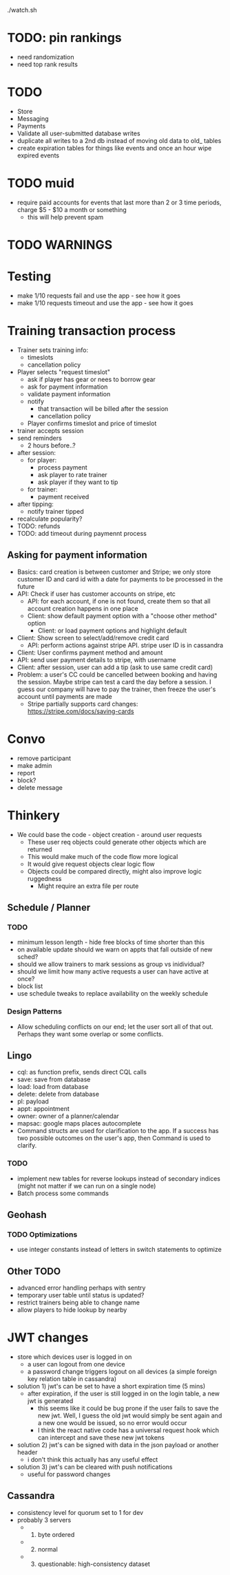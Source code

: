 ./watch.sh


# TODO: pin rankings
* need randomization
* need top rank results


# TODO
* Store
* Messaging
* Payments
* Validate all user-submitted database writes
* duplicate all writes to a 2nd db instead of moving old data to old_ tables
* create expiration tables for things like events and once an hour wipe expired events

# TODO muid
* require paid accounts for events that last more than 2 or 3 time periods, charge $5 - $10 a month or something
  * this will help prevent spam


# TODO WARNINGS

# Testing
* make 1/10 requests fail and use the app - see how it goes
* make 1/10 requests timeout and use the app - see how it goes


# Training transaction process
* Trainer sets training info:
  * timeslots
  * cancellation policy
* Player selects "request timeslot"
  * ask if player has gear or nees to borrow gear
  * ask for payment information
  * validate payment information
  * notify 
    * that transaction will be billed after the session
    * cancellation policy
  * Player confirms timeslot and price of timeslot
* trainer accepts session
* send reminders
  * 2 hours before..?
* after session:
  * for player:
    * process payment
    * ask player to rate trainer
    * ask player if they want to tip
  * for trainer:
    * payment received
* after tipping:
  * notify trainer tipped
* recalculate popularity?
* TODO: refunds
* TODO: add timeout during paymennt process

## Asking for payment information
* Basics: card creation is between customer and Stripe; we only store customer ID and card id with a date for payments to be processed in the future
* API: Check if user has customer accounts on stripe, etc
  * API: for each account, if one is not found, create them so that all account creation happens in one place
  * Client: show default payment option with a "choose other method" option
    * Client: or load payment options and highlight default
* Client: Show screen to select/add/remove credit card
  * API: perform actions against stripe API. stripe user ID is in cassandra
* Client: User confirms payment method and amount
* API: send user payment details to stripe, with username
* Client: after session, user can add a tip (ask to use same credit card)
* Problem: a user's CC could be cancelled between booking and having the session. Maybe stripe can test a card the day before a session. I guess our company will have to pay the trainer, then freeze the user's account until payments are made
  * Stripe partially supports card changes: https://stripe.com/docs/saving-cards


# Convo
* remove participant
* make admin
* report
* block?
* delete message


# Thinkery
* We could base the code - object creation - around user requests
  * These user req objects could generate other objects which are returned
  * This would make much of the code flow more logical
  * It would give request objects clear logic flow
  * Objects could be compared directly, might also improve logic ruggedness
    * Might require an extra file per route

## Schedule / Planner
### TODO
* minimum lesson length - hide free blocks of time shorter than this
* on available update should we warn on appts that fall outside of new sched?
* should we allow trainers to mark sessions as group vs inidividual?
* should we limit how many active requests a user can have active at once?
* block list
* use schedule tweaks to replace availability on the weekly schedule

### Design Patterns
* Allow scheduling conflicts on our end; let the user sort all of that out. Perhaps they want some overlap or some conflicts.

## Lingo
* cql: as function prefix, sends direct CQL calls
* save: save from database
* load: load from database
* delete: delete from database
* pl: payload
* appt: appointment
* owner: owner of a planner/calendar
* mapsac: google maps places autocomplete
* Command structs are used for clarification to the app. If a success has two possible outcomes on the user's app, then Command is used to clarify.

### TODO
* implement new tables for reverse lookups instead of secondary indices (might not matter if we can run on a single node)
* Batch process some commands

## Geohash
### TODO Optimizations
* use integer constants instead of letters in switch statements to optimize

## Other TODO
* advanced error handling perhaps with sentry
* temporary user table until status is updated?
* restrict trainers being able to change name
* allow players to hide lookup by nearby


# JWT changes
* store which devices user is logged in on
  * a user can logout from one device
  * a password change triggers logout on all devices (a simple foreign key relation table in cassandra)
* solution 1) jwt's can be set to have a short expiration time (5 mins)
  * after expiration, if the user is still logged in on the login table, a new jwt is generated
    * this seems like it could be bug prone if the user fails to save the new jwt. Well, I guess the old jwt would simply be sent again and a new one would be issued, so no error would occur
	* I think the react native code has a universal request hook which can intercept and save these new jwt tokens
* solution 2) jwt's can be signed with data in the json payload or another header
  * i don't think this actually has any useful effect
* solution 3) jwt's can be cleared with push notifications
  * useful for password changes


## Cassandra
* consistency level for quorum set to 1 for dev
* probably 3 servers
  * 1) byte ordered
  * 2) normal
  * 3) questionable: high-consistency dataset
